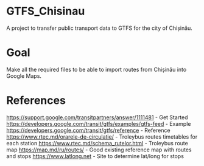 # GTFS_Chisinau
A project to transfer public transport data to GTFS for the city of Chișinău. 
# Goal
Make all the required files to be able to import routes from Chișinău into Google Maps.
# References
https://support.google.com/transitpartners/answer/1111481 - Get Started
https://developers.google.com/transit/gtfs/examples/gtfs-feed - Example
https://developers.google.com/transit/gtfs/reference - Reference
https://www.rtec.md/orarele-de-circulatie/ - Troleybus routes timetables for each station
https://www.rtec.md/schema_rutelor.html - Troleybus route map
https://map.md/ru/routes/ - Good existing reference map with routes and stops
https://www.latlong.net - Site to determine lat/long for stops
